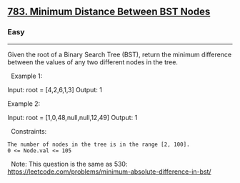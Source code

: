 <h2><a href="https://leetcode.com/problems/minimum-distance-between-bst-nodes/">783. Minimum Distance Between BST Nodes</a></h2><h3>Easy</h3><hr>Given the root of a Binary Search Tree (BST), return the minimum difference between the values of any two different nodes in the tree.

 
Example 1:

Input: root = [4,2,6,1,3]
Output: 1


Example 2:

Input: root = [1,0,48,null,null,12,49]
Output: 1


 
Constraints:


	The number of nodes in the tree is in the range [2, 100].
	0 <= Node.val <= 105


 
Note: This question is the same as 530: https://leetcode.com/problems/minimum-absolute-difference-in-bst/
